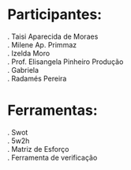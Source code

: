 # Participantes:
. Taisi Aparecida de Moraes
<br>. Milene Ap. Primmaz
<br>. Izelda Moro
<br>. Prof. Elisangela Pinheiro Produção
<br>. Gabriela
<br>. Radamés Pereira

# Ferramentas:
. Swot
<br>. 5w2h
<br>. Matriz de Esforço
<br>. Ferramenta de verificação

